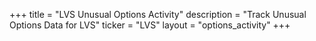 +++
title = "LVS Unusual Options Activity"
description = "Track Unusual Options Data for LVS"
ticker = "LVS"
layout = "options_activity"
+++

